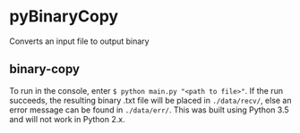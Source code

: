 # pyBinaryCopy
Converts an input file to output binary

## binary-copy
To run in the console, enter `$ python main.py "<path to file>"`. If the run succeeds, the resulting binary .txt file will be placed in `./data/recv/`, else an error message can be found in  `./data/err/`. This was built using Python 3.5 and will not work in Python 2.x.
